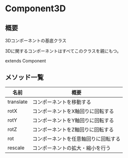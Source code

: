 # Component3D

## 概要

3Dコンポーネントの基底クラス

3Dに関するコンポーネントはすべてこのクラスを親にもつ。

extends Component

## メソッド一覧

| 名前      | 概要                                 |
| --------- | ------------------------------------ |
| translate | コンポーネントを移動する             |
| rotX      | コンポーネントをX軸回りに回転する    |
| rotY      | コンポーネントをY軸回りに回転する    |
| rotZ      | コンポーネントをZ軸回りに回転する    |
| rot       | コンポーネントを任意軸回りに回転する |
| rescale   | コンポーネントの拡大・縮小を行う     |



